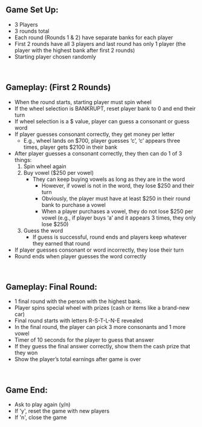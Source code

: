 ## Game Set Up:

* 3 Players
* 3 rounds total
* Each round (Rounds 1 & 2) have separate banks for each player
* First 2 rounds have all 3 players and last round has only 1 player (the player with the highest bank after first 2 rounds)
* Starting player chosen randomly 

<br />

## Gameplay: (First 2 Rounds)


* When the round starts, starting player must spin wheel
* If the wheel selection is BANKRUPT, reset player bank to 0 and end their turn
* If wheel selection is a $ value, player can guess a consonant or guess word
* If player guesses consonant correctly, they get money per letter 
    * E.g., wheel lands on $700, player guesses ‘c’, ‘c’ appears three times, player gets $2100 in their bank
* After player guesses a consonant correctly, they then can do 1 of 3 things:
    1. Spin wheel again
    2. Buy vowel ($250 per vowel) 
        * They can keep buying vowels as long as they are in the word
            * However, if vowel is not in the word, they lose $250 and their turn
            * Obviously, the player must have at least $250 in their round bank to purchase a vowel
            * When a player purchases a vowel, they do not lose $250 per vowel (e.g., if player buys ‘a’ and it appears 3 times, they only lose $250)
    3. Guess the word
        * If guess is successful, round ends and players keep whatever they earned that round
* If player guesses consonant or word incorrectly, they lose their turn
* Round ends when player guesses the word correctly

<br />

## Gameplay: Final Round:

* 1 final round with the person with the highest bank.
* Player spins special wheel with prizes (cash or items like a brand-new car)
* Final round starts with letters R-S-T-L-N-E revealed
* In the final round, the player can pick 3 more consonants and 1 more vowel
* Timer of 10 seconds for the player to guess that answer
* If they guess the final answer correctly, show them the cash prize that they won
* Show the player’s total earnings after game is over

<br />

## Game End:

* Ask to play again (y/n)
* If 'y', reset the game with new players
* If 'n', close the game
